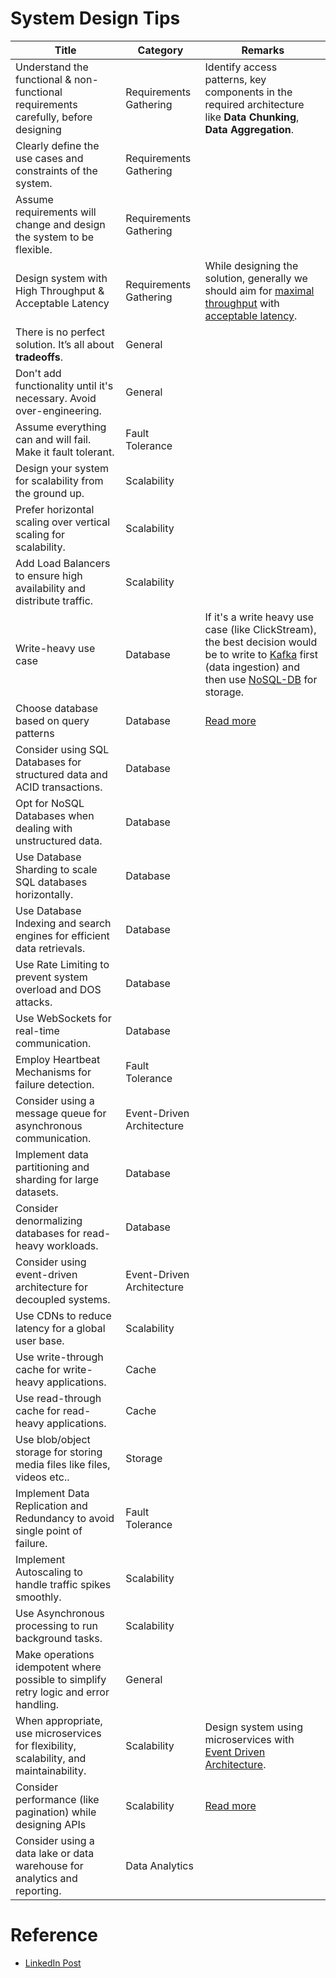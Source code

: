 # System Design Tips

| Title                                                                                  | Category                  | Remarks                                                                                                                                                                                                                   |
|----------------------------------------------------------------------------------------|---------------------------|---------------------------------------------------------------------------------------------------------------------------------------------------------------------------------------------------------------------------|
| Understand the functional & non-functional requirements carefully, before designing    | Requirements Gathering    | Identify access patterns, key components in the required architecture like **Data Chunking**, **Data Aggregation**.                                                                                                       |
| Clearly define the use cases and constraints of the system.                            | Requirements Gathering    |                                                                                                                                                                                                                           |
| Assume requirements will change and design the system to be flexible.                  | Requirements Gathering    |                                                                                                                                                                                                                           |
| Design system with High Throughput & Acceptable Latency                                | Requirements Gathering    | While designing the solution, generally we should aim for [maximal throughput](7_Scalability/Throughput.md) with [acceptable latency](7_Scalability/Latency.md).                                                          |
| There is no perfect solution. It’s all about **tradeoffs**.                            | General                   |                                                                                                                                                                                                                           |
| Don't add functionality until it's necessary. Avoid over-engineering.                  | General                   |                                                                                                                                                                                                                           |
| Assume everything can and will fail. Make it fault tolerant.                           | Fault Tolerance           |                                                                                                                                                                                                                           |
| Design your system for scalability from the ground up.                                 | Scalability               |                                                                                                                                                                                                                           |
| Prefer horizontal scaling over vertical scaling for scalability.                       | Scalability               |                                                                                                                                                                                                                           |
| Add Load Balancers to ensure high availability and distribute traffic.                 | Scalability               |                                                                                                                                                                                                                           |
| Write-heavy use case                                                                   | Database                  | If it's a write heavy use case (like ClickStream), the best decision would be to write to [Kafka](4_MessageBrokersEDA/Kafka/Readme.md) first (data ingestion) and then use [NoSQL-DB](3_Databases/Readme.md) for storage. |
| Choose database based on query patterns                                                | Database                  | [Read more](3_Databases/Readme.md)                                                                                                                                                                                        |
| Consider using SQL Databases for structured data and ACID transactions.                | Database                  |                                                                                                                                                                                                                           |
| Opt for NoSQL Databases when dealing with unstructured data.                           | Database                  |                                                                                                                                                                                                                           |
| Use Database Sharding to scale SQL databases horizontally.                             | Database                  |                                                                                                                                                                                                                           |
| Use Database Indexing and search engines for efficient data retrievals.                | Database                  |                                                                                                                                                                                                                           |
| Use Rate Limiting to prevent system overload and DOS attacks.                          | Database                  |                                                                                                                                                                                                                           |
| Use WebSockets for real-time communication.                                            | Database                  |                                                                                                                                                                                                                           |
| Employ Heartbeat Mechanisms for failure detection.                                     | Fault Tolerance           |                                                                                                                                                                                                                           |
| Consider using a message queue for asynchronous communication.                         | Event-Driven Architecture |                                                                                                                                                                                                                           |
| Implement data partitioning and sharding for large datasets.                           | Database                  |                                                                                                                                                                                                                           |
| Consider denormalizing databases for read-heavy workloads.                             | Database                  |                                                                                                                                                                                                                           |
| Consider using event-driven architecture for decoupled systems.                        | Event-Driven Architecture |                                                                                                                                                                                                                           |
| Use CDNs to reduce latency for a global user base.                                     | Scalability               |                                                                                                                                                                                                                           |
| Use write-through cache for write-heavy applications.                                  | Cache                     |                                                                                                                                                                                                                           |
| Use read-through cache for read-heavy applications.                                    | Cache                     |                                                                                                                                                                                                                           |
| Use blob/object storage for storing media files like files, videos etc..               | Storage                   |                                                                                                                                                                                                                           |
| Implement Data Replication and Redundancy to avoid single point of failure.            | Fault Tolerance           |                                                                                                                                                                                                                           |
| Implement Autoscaling to handle traffic spikes smoothly.                               | Scalability               |                                                                                                                                                                                                                           |
| Use Asynchronous processing to run background tasks.                                   | Scalability               |                                                                                                                                                                                                                           |
| Make operations idempotent where possible to simplify retry logic and error handling.  | General                   |                                                                                                                                                                                                                           |
| When appropriate, use microservices for flexibility, scalability, and maintainability. | Scalability               | Design system using microservices with [Event Driven Architecture](4_MessageBrokersEDA/EventDrivenArchitecture/Readme.md).                                                                                                |
| Consider performance (like pagination) while designing APIs                            | Scalability               | [Read more](7_Scalability/APIPerformanceTuning.md)                                                                                                                                                                        |
| Consider using a data lake or data warehouse for analytics and reporting.              | Data Analytics            |                                                                                                                                                                                                                           |

# Reference
- [LinkedIn Post](https://www.linkedin.com/feed/update/urn:li:activity:7173546625691234305?updateEntityUrn=urn%3Ali%3Afs_updateV2%3A%28urn%3Ali%3Aactivity%3A7173546625691234305%2CFEED_DETAIL%2CEMPTY%2CDEFAULT%2Cfalse%29)